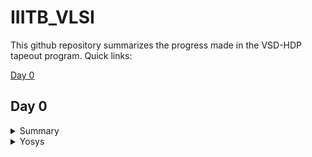 # IIITB_VLSI

This github repository summarizes the progress made in the VSD-HDP tapeout program. Quick links:

[Day 0](#day-0)

## Day 0

<details>
 <summary> Summary </summary>
	
I installed the needed tools.

</details>	
	
 <details>
 <summary> Yosys </summary>


 I installed Yosys using the following commands:
```bash
git clone https://github.com/YosysHQ/yosys.git
cd yosys-master 
sudo apt install make 
sudo apt-get install build-essential clang bison flex \
    libreadline-dev gawk tcl-dev libffi-dev git \
    graphviz xdot pkg-config python3 libboost-system-dev \
    libboost-python-dev libboost-filesystem-dev zlib1g-dev
make 
sudo make install
```
Below is the screenshot showing sucessful installation:
![yosys](https://github.com/mavi62/IIITB_VLSI/assets/57127783/24dea86f-6bba-4835-bcf8-db0da6101ace)
